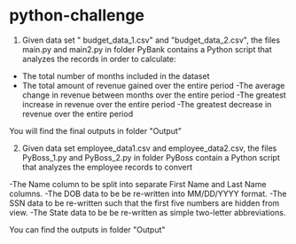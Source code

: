 # python-challenge

1) Given data set " budget_data_1.csv" and "budget_data_2.csv", the files main.py and main2.py in folder PyBank contains a Python script that analyzes the records in order to calculate:
- The total number of months included in the dataset 
- The total amount of revenue gained over the entire period
-The average change in revenue between months over the entire period
-The greatest increase in revenue over the entire period
-The greatest decrease in revenue over the entire period

You will find the final outputs in folder "Output"

2) Given data set employee_data1.csv and employee_data2.csv, the files PyBoss_1.py and PyBoss_2.py in folder PyBoss contain a Python script that analyzes the employee records to convert

-The Name column to be split into separate First Name and Last Name columns.
-The DOB data to be be re-written into MM/DD/YYYY format.
-The SSN data to be re-written such that the first five numbers are hidden from view.
-The State data to be be re-written as simple two-letter abbreviations.

You can find the outputs in folder "Output"
